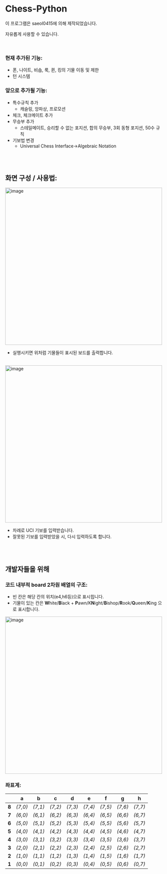 # Chess-Python
이 프로그램은 saeol0415에 의해 제작되었습니다.

자유롭게 사용할 수 있습니다.

<br>

### 현재 추가된 기능:

- 폰, 나이트, 비숍, 룩, 퀸, 킹의 기물 이동 및 제한
- 턴 시스템
  
### 앞으로 추가될 기능:

- 특수규칙 추가
  - 캐슬링, 앙파상, 프로모션
- 체크, 체크메이트 추가
- 무승부 추가
  - 스테일메이트, 승리할 수 없는 포지션, 합의 무승부, 3회 동형 포지션, 50수 규칙
- 기보법 변경
  - Universal Chess Interface->Algebraic Notation

<br>
<br>

## 화면 구성 / 사용법:
<img width="500" alt="image" src="https://github.com/user-attachments/assets/1307b468-86aa-41b4-b034-8b849817849c"/>

- 실행시키면 위처럼 기물들이 표시된 보드를 출력합니다.
<br>

<img width="500" alt="image" src="https://github.com/user-attachments/assets/57e8161d-7109-4e9d-8453-e33cd660ecf7"/>

- 차례로 UCI 기보를 입력받습니다.
- 잘못된 기보를 입력받았을 시, 다시 입력하도록 합니다.

<br>
<br>

## 개발자들을 위해

### 코드 내부적 board 2차원 배열의 구조:
- 빈 칸은 해당 칸의 위치(e4,h6등)으로 표시힙니다.
- 기물이 있는 칸은 **W**hite/**B**lack + **P**awn/K**N**ight/**B**ishop/**R**ook/**Q**ueen/**K**ing 으로 표시합니다.

<img width="500" alt="image" src="https://user-images.githubusercontent.com/108802714/213981346-bf8ad6ca-4d30-44d5-bdf1-63c2ad984cfe.png">


### 좌표계:

|       | a       | b       | c       | d       | e       | f       | g       | h       |
|-------|---------|---------|---------|---------|---------|---------|---------|---------|
| **8** | _(7,0)_ | _(7,1)_ | _(7,2)_ | _(7,3)_ | _(7,4)_ | _(7,5)_ | _(7,6)_ | _(7,7)_ |
| **7** | _(6,0)_ | _(6,1)_ | _(6,2)_ | _(6,3)_ | _(6,4)_ | _(6,5)_ | _(6,6)_ | _(6,7)_ |
| **6** | _(5,0)_ | _(5,1)_ | _(5,2)_ | _(5,3)_ | _(5,4)_ | _(5,5)_ | _(5,6)_ | _(5,7)_ |
| **5** | _(4,0)_ | _(4,1)_ | _(4,2)_ | _(4,3)_ | _(4,4)_ | _(4,5)_ | _(4,6)_ | _(4,7)_ |
| **4** | _(3,0)_ | _(3,1)_ | _(3,2)_ | _(3,3)_ | _(3,4)_ | _(3,5)_ | _(3,6)_ | _(3,7)_ |
| **3** | _(2,0)_ | _(2,1)_ | _(2,2)_ | _(2,3)_ | _(2,4)_ | _(2,5)_ | _(2,6)_ | _(2,7)_ |
| **2** | _(1,0)_ | _(1,1)_ | _(1,2)_ | _(1,3)_ | _(1,4)_ | _(1,5)_ | _(1,6)_ | _(1,7)_ |
| **1** | _(0,0)_ | _(0,1)_ | _(0,2)_ | _(0,3)_ | _(0,4)_ | _(0,5)_ | _(0,6)_ | _(0,7)_ |

